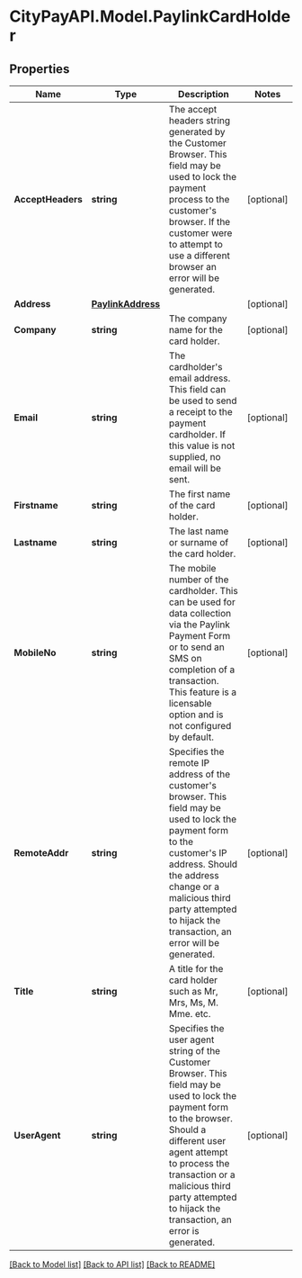 # CityPayAPI.Model.PaylinkCardHolder

## Properties

Name | Type | Description | Notes
------------ | ------------- | ------------- | -------------
**AcceptHeaders** | **string** | The accept headers string generated by the Customer Browser. This field may be used to lock the payment process to the customer&#39;s browser. If the customer were to attempt to use a different browser an error will be generated. | [optional] 
**Address** | [**PaylinkAddress**](PaylinkAddress.md) |  | [optional] 
**Company** | **string** | The company name for the card holder. | [optional] 
**Email** | **string** | The cardholder&#39;s email address. This field can be used to send a receipt to the payment cardholder. If this value is not supplied, no email will be sent. | [optional] 
**Firstname** | **string** | The first name of the card holder. | [optional] 
**Lastname** | **string** | The last name or surname of the card holder. | [optional] 
**MobileNo** | **string** | The mobile number of the cardholder. This can be used for data collection via the Paylink Payment Form or to send an SMS on completion of a transaction. This feature is a licensable option and is not configured by default. | [optional] 
**RemoteAddr** | **string** | Specifies the remote IP address of the customer&#39;s browser. This field may be used to lock the payment form to the customer&#39;s IP address. Should the address change or a malicious third party attempted to hijack the transaction, an error will be generated. | [optional] 
**Title** | **string** | A title for the card holder such as Mr, Mrs, Ms, M. Mme. etc. | [optional] 
**UserAgent** | **string** | Specifies the user agent string of the Customer Browser. This field may be used to lock the payment form to the browser. Should a different user agent attempt to process the transaction or a malicious third party attempted to hijack the transaction, an error is generated. | [optional] 

[[Back to Model list]](../README.md#documentation-for-models) [[Back to API list]](../README.md#documentation-for-api-endpoints) [[Back to README]](../README.md)

